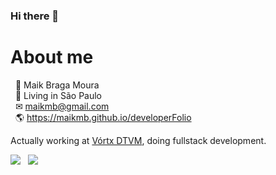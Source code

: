 ### Hi there 👋

# About me

&nbsp;&nbsp;👨 Maik Braga Moura
<br>&nbsp;&nbsp;📌 Living in São Paulo
<br>&nbsp;&nbsp;✉ maikmb@gmail.com
<br>&nbsp;&nbsp;🌎 https://maikmb.github.io/developerFolio

Actually working at [Vórtx DTVM](http://vortx.com.br), doing fullstack development.


<p align="justify">
  <img align="bottom" src="https://github-readme-stats.vercel.app/api?username=maikmb&show_icons=true&count_private=true&theme=algolia" />       &nbsp;  <img align="bottom" src="https://github-readme-stats.vercel.app/api/top-langs/?username=maikmb&layout=compact&theme=algolia" />
</p>
